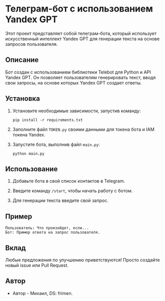 # Телеграм-бот с использованием Yandex GPT

Этот проект представляет собой телеграм-бота, который использует искусственный интеллект Yandex GPT для генерации текста на основе запросов пользователя.

## Описание

Бот создан с использованием библиотеки Telebot для Python и API Yandex GPT. Он позволяет пользователям генерировать текст, вводя свои запросы, на основе которых Yandex GPT создает ответы.

## Установка

1. Установите необходимые зависимости, запустив команду:

   ```
   pip install -r requirements.txt
   ```

2. Заполните файл `TOKEN.py` своими данными для токена бота и IAM токена Yandex.

3. Запустите бота, выполнив файл `main.py`:

   ```
   python main.py
   ```

## Использование

1. Добавьте бота в свой список контактов в Telegram.

2. Введите команду `/start`, чтобы начать работу с ботом.

3. Для генерации текста введите свой запрос.

## Пример

```
Пользователь: Что произойдет, если...
Бот: Пример ответа на запрос пользователя.
```

## Вклад

Любые предложения по улучшению приветствуются! Просто создайте новый issue или Pull Request.

## Автор

- Автор - Михаил, DS: frimen.